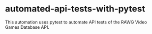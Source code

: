 # automated-api-tests-with-pytest
This automation uses pytest to automate API tests of the RAWG Video Games Database API.
